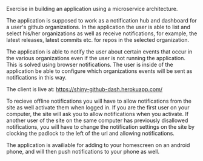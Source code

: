 Exercise in building an application using a microservice architecture.

The application is supposed to work as a notification hub and dashboard for a user's github organizations. In the application the user is able to list and select his/her organizations as well as receive notifications, for example, the latest releases, latest commits etc. for repos in the selected organization.

The application is able to notify the user about certain events that occur in the various organizations even if the user is not running the application. This is solved using browser notifications. The user is inside of the application be able to configure which organizations events will be sent as notifications in this way.

The client is live at: https://shiny-github-dash.herokuapp.com/

To recieve offline notifications you will have to allow notifications from the site as well activate them when logged in. If you are the first user on your computer, the site will ask you to allow notifications when you activate. If another user of the site on the same computer has previously disallowed notifications, you will have to change the notification settings on the site by clocking the padlock to the left of the url and allowing notifications.

The application is availiable for adding to your homescreen on an android phone, and will then push notifications to your phone as well.
